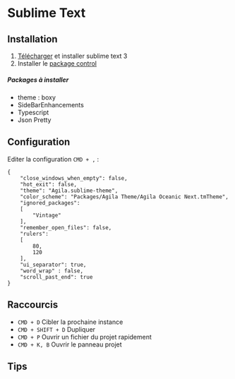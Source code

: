 # Sublime Text


## Installation

1. [Télécharger](https://www.sublimetext.com/3) et installer sublime text 3
2. Installer le [package control](https://packagecontrol.io/installation)

##### Packages à installer
- theme : boxy 
- SideBarEnhancements
- Typescript
- Json Pretty


## Configuration


Editer la configuration `CMD + ,` :
```
{
	"close_windows_when_empty": false,
	"hot_exit": false,
	"theme": "Agila.sublime-theme",
	"color_scheme": "Packages/Agila Theme/Agila Oceanic Next.tmTheme",
	"ignored_packages":
	[
		"Vintage"
	],
	"remember_open_files": false,
	"rulers":
	[
		80,
		120
	],
	"ui_separator": true,
	"word_wrap" : false,
	"scroll_past_end": true
}
```


## Raccourcis

- `CMD + D` Cibler la prochaine instance
- `CMD + SHIFT + D` Dupliquer
- `CMD + P` Ouvrir un fichier du projet rapidement
- `CMD + K, B` Ouvrir le panneau projet


## Tips
